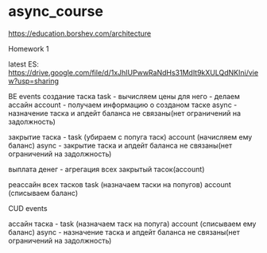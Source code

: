 # async_course
https://education.borshev.com/architecture

Homework 1

latest ES:
https://drive.google.com/file/d/1xJhIUPwwRaNdHs31MdIt9kXULQdNKIni/view?usp=sharing

BE events
создание таска
task - вычисляем цены для него - делаем ассайн
account - получаем информацию о созданом таске
async - назначение таска и апдейт баланса не связаны(нет ограничений на задолжность)

закрытие таска -
task (убираем с попуга таск)
account (начисляем ему баланс)
async - закрытие таска и апдейт баланса не связаны(нет ограничений на задолжность)

выплата денег - 
агрегация всех закрытый тасок(account)

реассайн всех тасков
task (назначаем таски на попугов)
account (списываем  баланс)

CUD events

ассайн таска -
task (назначаем таск на попуга) 
account (списываем ему баланс)
async - назначение таска и апдейт баланса не связаны(нет ограничений на задолжность)


